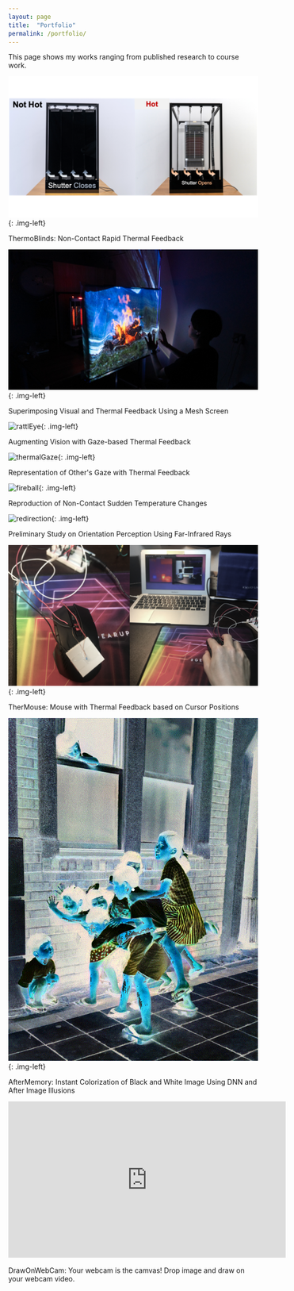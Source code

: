 ```yaml
---
layout: page
title:  "Portfolio"
permalink: /portfolio/
---
```


<link href="{{site.baseurl}}/assets/css/main.css" rel="stylesheet">
This page shows my works ranging from published research to course work.

![thermoBlinds](/assets/images/thermoBlinds.png){: .img-left}
  <div class="clearfix">
   <p>ThermoBlinds: Non-Contact Rapid Thermal Feedback</p>
  </div>

![mesh1](/assets/images/mesh1.png){: .img-left}
  <div class="clearfix">
   <p>Superimposing Visual and Thermal Feedback Using a Mesh Screen</p>
  </div>

![rattlEye](/assets/images/rattlEye.png){: .img-left}
  <div class="clearfix">
   <p>Augmenting Vision with Gaze-based Thermal Feedback</p>
  </div>

![thermalGaze](/assets/images/thermalGaze.png){: .img-left}
  <div class="clearfix">
   <p>Representation of Other's Gaze with Thermal Feedback</p>
  </div>

![fireball](/assets/images/fireball.png){: .img-left}
  <div class="clearfix">
   <p>Reproduction of Non-Contact Sudden Temperature Changes</p>
  </div>

![redirection](/assets/images/redirection.png){: .img-left}
  <div class="clearfix">
   <p>Preliminary Study on Orientation Perception Using Far-Infrared Rays</p>
  </div>

![therMouse](/assets/images/therMouse.png){: .img-left}
  <div class="clearfix">
   <p>TherMouse: Mouse with Thermal Feedback based on Cursor Positions</p>
  </div>

![colorization](/assets/images/colorization.gif){: .img-left}
  <div class="clearfix">
   <p>AfterMemory: Instant Colorization of Black and White Image Using DNN and After Image Illusions</p>
  </div>

<p align="left">
<iframe width="560" height="315" src="https://www.youtube.com/embed/VKDcPVnvKvc" title="YouTube video player" frameborder="0" allow="accelerometer; autoplay; clipboard-write; encrypted-media; gyroscope; picture-in-picture" allowfullscreen></iframe>
</p>
<div class="clearfix">
<p>DrawOnWebCam: Your webcam is the camvas! Drop image and draw on your webcam video.</p>
</div>

<script src="{{site.baseurl}}/assets/js/main.js"></script>
